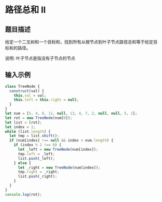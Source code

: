 # 路径总和 II

## 题目描述

给定一个二叉树和一个目标和，找到所有从根节点到叶子节点路径总和等于给定目标和的路径。

说明: 叶子节点是指没有子节点的节点

## 输入示例

```javascript
class TreeNode {
  construct(val) {
    this.val = val;
    this.left = this.right = null;
  }
}
let num = [5, 4, 8, 11, null, 13, 4, 7, 2, null, null, 5, 1];
let rot = new TreeNode(num[0]);
let list = [rot];
let index = 1;
while (list.length) {
  let tmp = list.shift();
  if (num[index] !== null && index < num.length) {
    if (index % 2 !== 0) {
      let _left = new TreeNode(num[index]);
      tmp.left = _left;
      list.push(_left);
    } else {
      let _right = new TreeNode(num[index]);
      tmp.right = _right;
      list.push(_right);
    }
  }
}
console.log(rot);
```